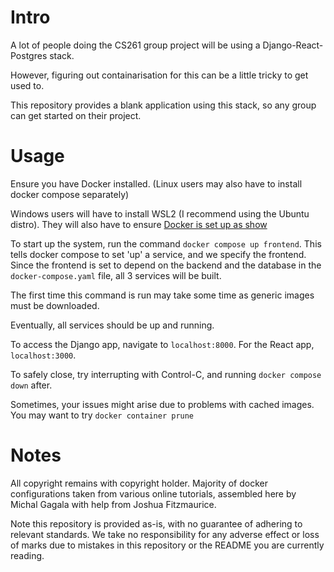 # Intro

A lot of people doing the CS261 group project will be using a Django-React-Postgres stack.

However, figuring out containarisation for this can be a little tricky to get used to.

This repository provides a blank application using this stack, so any group can get started on their project.

# Usage

Ensure you have Docker installed. (Linux users may also have to install docker compose separately)

Windows users will have to install WSL2 (I recommend using the Ubuntu distro). They will also have to ensure [Docker is set up as show](https://imgur.com/a/xcgPMLA)


To start up the system, run the command `docker compose up frontend`. This tells docker compose to set 'up' a service, and we specify the frontend. Since the frontend is set to depend on the backend and the database in the `docker-compose.yaml` file, all 3 services will be built.

The first time this command is run may take some time as generic images must be downloaded.

Eventually, all services should be up and running. 

To access the Django app, navigate to `localhost:8000`. For the React app, `localhost:3000`.

To safely close, try interrupting with Control-C, and running `docker compose down` after.

Sometimes, your issues might arise due to problems with cached images. You may want to try `docker container prune`

# Notes

All copyright remains with copyright holder. Majority of docker configurations taken from various online tutorials, assembled here by Michal Gagala with help from Joshua Fitzmaurice.

Note this repository is provided as-is, with no guarantee of adhering to relevant standards. We take no responsibility for any adverse effect or loss of marks due to mistakes in this repository or the README you are currently reading.